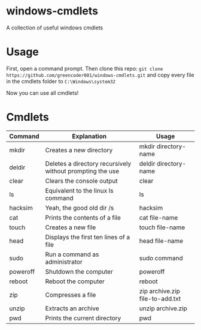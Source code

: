 # windows-cmdlets

A collection of useful windows cmdlets

# Usage

First, open a command prompt. Then clone this repo: `git clone https://github.com/greencoder001/windows-cmdlets.git` and copy every file in the cmdlets folder to `C:\Windows\system32`

Now you can use all cmdlets!

# Cmdlets


| Command | Explanation | Usage |
| ------ | ------ | ------ |
| mkdir | Creates a new directory | mkdir directory-name |
| deldir | Deletes a directory recursively without prompting the use | deldir directory-name |
| clear | Clears the console output | clear |
| ls | Equivalent to the linux ls command | ls |
| hacksim | Yeah, the good old dir /s | hacksim |
| cat | Prints the contents of a file | cat file-name |
| touch | Creates a new file | touch file-name |
| head | Displays the first ten lines of a file | head file-name |
| sudo | Run a command as administrator | sudo command |
| poweroff | Shutdown the computer | poweroff |
| reboot | Reboot the computer | reboot |
| zip | Compresses a file | zip archive.zip file-to-add.txt |
| unzip | Extracts an archive | unzip archive.zip |
| pwd | Prints the current directory | pwd |